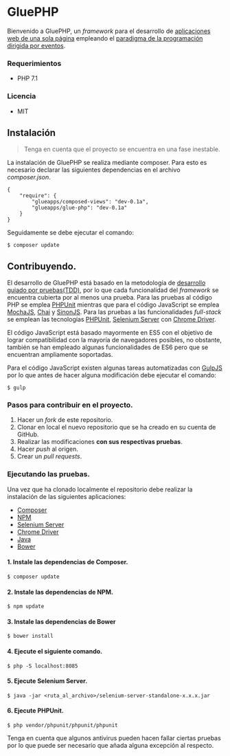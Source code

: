 # GluePHP #

Bienvenido a GluePHP, un *framework* para el desarrollo de [aplicaciones web de una sola página](https://es.wikipedia.org/wiki/Single-page_application) empleando el [paradigma de la programación dirigida por eventos](https://es.wikipedia.org/wiki/Programaci%C3%B3n_dirigida_por_eventos).

### Requerimientos ###
- PHP 7.1

### Licencia ###
- MIT

## Instalación ##

>Tenga en cuenta que el proyecto se encuentra en una fase inestable.

La instalación de GluePHP se realiza mediante composer. Para esto es necesario declarar las siguientes dependencias en el archivo *composer.json*.

    {
        "require": {
            "glueapps/composed-views": "dev-0.1a",
            "glueapps/glue-php": "dev-0.1a"
        }
    }

Seguidamente se debe ejecutar el comando:

    $ composer update

## Contribuyendo. ##

El desarrollo de GluePHP está basado en la metodología de [desarrollo guiado por pruebas(TDD)](https://es.wikipedia.org/wiki/Desarrollo_guiado_por_pruebas), por lo que cada funcionalidad del *framework* se encuentra cubierta por al menos una prueba. Para las pruebas al código PHP se emplea [PHPUnit](https://phpunit.de/) mientras que para el código JavaScript se emplea [MochaJS](https://mochajs.org/), [Chai](http://chaijs.com/) y [SinonJS](http://sinonjs.org/). Para las pruebas a las funcionalidades *full-stack* se emplean las tecnologías [PHPUnit](https://phpunit.de/), [Selenium Server](http://www.seleniumhq.org/) con [Chrome Driver](https://sites.google.com/a/chromium.org/chromedriver/).

El código JavaScript está basado mayormente en ES5 con el objetivo de lograr compatibilidad con la mayoría de navegadores posibles, no obstante, también se han empleado algunas funcionalidades de ES6 pero que se encuentran ampliamente soportadas.

Para el código JavaScript existen algunas tareas automatizadas con [GulpJS](https://gulpjs.com/) por lo que antes de hacer alguna modificación debe ejecutar el comando:

    $ gulp

### Pasos para contribuir en el proyecto. ###

1. Hacer un *fork* de este repositorio.
2. Clonar en local el nuevo repositorio que se ha creado en su cuenta de GitHub.
3. Realizar las modificaciones **con sus respectivas pruebas**.
4. Hacer *push* al origen.
5. Crear un *pull requests*.

### Ejecutando las pruebas. ###

Una vez que ha clonado localmente el repositorio debe realizar la instalación de las siguientes aplicaciones:

- [Composer](https://getcomposer.org/)
- [NPM](https://www.npmjs.com/)
- [Selenium Server](http://www.seleniumhq.org/)
- [Chrome Driver](https://sites.google.com/a/chromium.org/chromedriver/)
- [Java](https://www.java.com/es/download/)
- [Bower](https://bower.io/)

#### 1. Instale las dependencias de Composer.

    $ composer update

#### 2. Instale las dependencias de NPM.

    $ npm update

#### 3. Instale las dependencias de Bower

    $ bower install

#### 4. Ejecute el siguiente comando.

    $ php -S localhost:8085

#### 5. Ejecute Selenium Server.

    $ java -jar <ruta_al_archivo>/selenium-server-standalone-x.x.x.jar

#### 6. Ejecute PHPUnit.

    $ php vendor/phpunit/phpunit/phpunit

Tenga en cuenta que algunos antivirus pueden hacen fallar ciertas pruebas por lo que puede ser necesario que añada alguna excepción al respecto.
